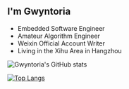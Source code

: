 ## I'm Gwyntoria

- Embedded Software Engineer
- Amateur Algorithm Engineer
- Weixin Official Account Writer
- Living in the Xihu Area in Hangzhou

![Gwyntoria's GitHub stats](https://github-readme-stats.vercel.app/api?username=Anzel77&show_icons=true&theme=dracula)

[![Top Langs](https://github-readme-stats.vercel.app/api/top-langs/?username=Anzel77&layout=compact)](https://github.com/anuraghazra/github-readme-stats)
